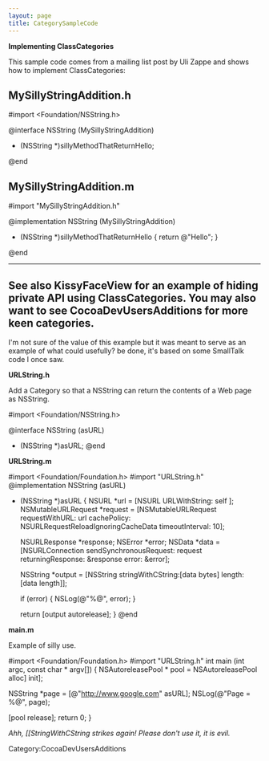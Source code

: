```yaml
---
layout: page
title: CategorySampleCode
---
```


**Implementing ClassCategories**

This sample code comes from a mailing list post by Uli Zappe and shows how to implement ClassCategories:


**MySillyStringAddition.h**
----
    
 #import <Foundation/NSString.h>
 
 @interface NSString (MySillyStringAddition)
 
 - (NSString *)sillyMethodThatReturnHello;
 
 @end



**MySillyStringAddition.m**
----
    
 #import "MySillyStringAddition.h"
 
 @implementation NSString (MySillyStringAddition)
 
 - (NSString *)sillyMethodThatReturnHello
 	{
 		return @"Hello";
 	}
 
 @end


----

See also KissyFaceView for an example of hiding private API using ClassCategories.  You may also want to see CocoaDevUsersAdditions for more keen categories.
----
I'm not sure of the value of this example but it was meant to serve as an example of what could usefully? be done, it's based on some SmallTalk code I once saw.

**URLString.h**

Add a Category so that a NSString can return the contents of a Web page as NSString.

    
 #import <Foundation/NSString.h>
 
 @interface NSString (asURL)
 - (NSString *)asURL;
 @end

 
**URLString.m**
    
 #import <Foundation/Foundation.h>
 #import "URLString.h"
 @implementation NSString (asURL)
 - (NSString *)asURL
 {
   NSURL *url = [NSURL URLWithString: self ];
   NSMutableURLRequest *request = [NSMutableURLRequest requestWithURL: url
                                                          cachePolicy: NSURLRequestReloadIgnoringCacheData
                                                      timeoutInterval: 10];
   
   NSURLResponse *response;
   NSError *error;
   NSData *data = [NSURLConnection
                    sendSynchronousRequest: request
                    returningResponse: &response
                    error: &error];
   
   NSString *output = [NSString stringWithCString:[data bytes] length:[data length]];
   
   if (error) {
     NSLog(@"%@", error);
   }
   
   return [output autorelease];
 }
 @end

**main.m**

Example of silly use.

    
 #import <Foundation/Foundation.h>
 #import "URLString.h"
 int main (int argc, const char * argv[]) {
   NSAutoreleasePool * pool = NSAutoreleasePool alloc] init];
   
   NSString *page = [@"http://www.google.com" asURL];
   NSLog(@"Page = %@", page);
   
   [pool release];
   return 0;
 }

*Ahh, [[StringWithCString strikes again! Please don't use it, it is evil.*


Category:CocoaDevUsersAdditions

